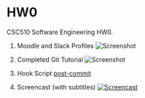 # HW0
CSC510 Software Engineering HW0.

1) Moodle and Slack Profiles
![Screenshot](https://raw.github.ncsu.edu/ssrivas8/HW0/master/Moodle%26Slack.PNG?token=AAAX2LbeWjNi6fwIByQNKvPl3Vy8dJ9Iks5ZpNqfwA%3D%3D)

2) Completed Git Tutorial
![Screenshot](https://raw.github.ncsu.edu/ssrivas8/HW0/master/LearningGit.PNG?token=AAAX2GyEfhqvbtyTeirbwK7OhCDiP826ks5ZpNrGwA%3D%3D)

3) Hook Script
[post-commit](https://github.ncsu.edu/ssrivas8/HW0/blob/master/post-commit)

4) Screencast (with subtitles)
[![Screencast](https://www.youtube.com/watch?v=ertyrY9tdd0/0.jpg)](https://www.youtube.com/watch?v=ertyrY9tdd0)
